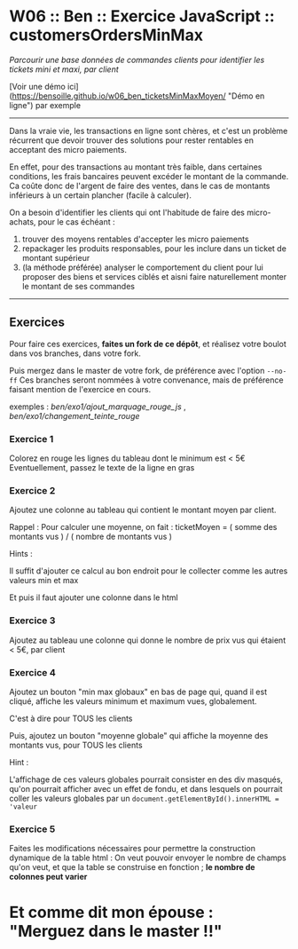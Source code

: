 # W06 :: Ben :: Exercice JavaScript :: customersOrdersMinMax #
*Parcourir une base données de commandes clients pour identifier les tickets mini et maxi, par client*

[Voir une démo ici] (https://bensoille.github.io/w06_ben_ticketsMinMaxMoyen/ "Démo en ligne") par exemple

---

Dans la vraie vie, les transactions en ligne sont chères, et c'est un problème récurrent que devoir trouver des solutions pour rester rentables en acceptant des micro paiements.

En effet, pour des transactions au montant très faible, dans certaines conditions, les frais bancaires peuvent excéder le montant de la commande. Ca coûte donc de l'argent de faire des ventes, dans le cas de montants inférieurs à un certain plancher (facile à calculer).

On a besoin d'identifier les clients qui ont l'habitude de faire des micro-achats, pour le cas échéant :

1.  trouver des moyens rentables d'accepter les micro paiements    
2.  repackager les produits responsables, pour les inclure dans un ticket de montant supérieur    
3.  (la méthode préférée) analyser le comportement du client pour lui proposer des biens et services ciblés et aisni faire naturellement monter le montant de ses commandes    

---

## Exercices ##

Pour faire ces exercices, **faites un fork de ce dépôt**, et réalisez votre boulot dans vos branches, dans votre fork.

Puis mergez dans le master de votre fork, de préférence avec l'option `--no-ff`
Ces branches seront nommées à votre convenance, mais de préférence faisant mention de l'exercice en cours.

exemples : *ben/exo1/ajout_marquage_rouge_js* , *ben/exo1/changement_teinte_rouge*


### Exercice 1 ###
Colorez en rouge les lignes du tableau dont le minimum est < 5€   
Eventuellement, passez le texte de la ligne en gras

### Exercice 2 ###
Ajoutez une colonne au tableau qui contient le montant moyen par client.

Rappel :
Pour calculer une moyenne, on fait :
ticketMoyen = ( somme des montants vus ) / ( nombre de montants vus )

Hints :

Il suffit d'ajouter ce calcul au bon endroit pour le collecter comme les autres valeurs min et max

Et puis il faut ajouter une colonne dans le html

### Exercice 3 ###
Ajoutez au tableau une colonne qui donne le nombre de prix vus qui étaient < 5€, par client

### Exercice 4 ###
Ajoutez un bouton "min max globaux" en bas de page qui, quand il est cliqué, affiche les valeurs minimum et maximum vues, globalement.

C'est à dire pour TOUS les clients

Puis, ajoutez un bouton "moyenne globale" qui affiche la moyenne des montants vus, pour TOUS les clients

Hint :

L'affichage de ces valeurs globales pourrait consister en des div masqués, qu'on pourrait afficher avec un effet de fondu, et dans lesquels on pourrait coller les valeurs globales par un `document.getElementById().innerHTML = 'valeur`

### Exercice 5 ###
Faites les modifications nécessaires pour permettre la construction dynamique de la table html :
On veut pouvoir envoyer le nombre de champs qu'on veut, et que la table se construise en fonction ; **le nombre de colonnes peut varier**



# Et comme dit mon épouse : "Merguez dans le master !!" #
